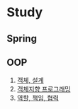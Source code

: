 # Study  

## Spring

## OOP
1. [객체, 설계](/OOP/chapter1/1.객체,%20설계.md)
2. [객체지향 프로그래밍](/OOP/chapter2/2.객체지향%20프로그래밍.md)
3. [역할, 책임, 협력](/OOP/chapter3/3.%20역할,%20책임,%20협력.md)
